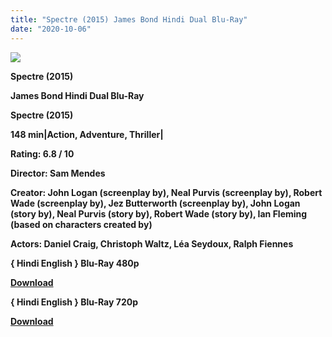 ```yaml
---
title: "Spectre (2015) James Bond Hindi Dual Blu-Ray"
date: "2020-10-06"
---
```


[**![](https://1.bp.blogspot.com/-gR0q7hr8uLo/XtxvtNIJRWI/AAAAAAAACqE/K2xOKrmHSHgGLYouB_4ycmkdD5R4Va6kgCLcBGAsYHQ/s1600/spectreneposter.jpg)**](https://1.bp.blogspot.com/-gR0q7hr8uLo/XtxvtNIJRWI/AAAAAAAACqE/K2xOKrmHSHgGLYouB_4ycmkdD5R4Va6kgCLcBGAsYHQ/s1600/spectreneposter.jpg)

**Spectre (2015)**

**James Bond Hindi Dual Blu-Ray**

**Spectre (2015)**

**148 min|Action, Adventure, Thriller|**

**Rating: 6.8 / 10** 

**Director: Sam Mendes**

**Creator: John Logan (screenplay by), Neal Purvis (screenplay by), Robert Wade (screenplay by), Jez Butterworth (screenplay by), John Logan (story by), Neal Purvis (story by), Robert Wade (story by), Ian Fleming (based on characters created by)**

**Actors: Daniel Craig, Christoph Waltz, Léa Seydoux, Ralph Fiennes**

**{ Hindi English } Blu-Ray 480p**

[**Download**](https://healthtipschk.co/7852/)

**{ Hindi English } Blu-Ray 720p**

[**Download**](https://healthtipschk.co/7854/)
